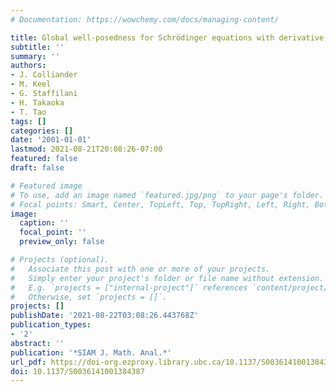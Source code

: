 ```yaml
---
# Documentation: https://wowchemy.com/docs/managing-content/

title: Global well-posedness for Schrödinger equations with derivative
subtitle: ''
summary: ''
authors:
- J. Colliander
- M. Keel
- G. Staffilani
- H. Takaoka
- T. Tao
tags: []
categories: []
date: '2001-01-01'
lastmod: 2021-08-21T20:08:26-07:00
featured: false
draft: false

# Featured image
# To use, add an image named `featured.jpg/png` to your page's folder.
# Focal points: Smart, Center, TopLeft, Top, TopRight, Left, Right, BottomLeft, Bottom, BottomRight.
image:
  caption: ''
  focal_point: ''
  preview_only: false

# Projects (optional).
#   Associate this post with one or more of your projects.
#   Simply enter your project's folder or file name without extension.
#   E.g. `projects = ["internal-project"]` references `content/project/deep-learning/index.md`.
#   Otherwise, set `projects = []`.
projects: []
publishDate: '2021-08-22T03:08:26.443768Z'
publication_types:
- '2'
abstract: ''
publication: '*SIAM J. Math. Anal.*'
url_pdf: https://doi-org.ezproxy.library.ubc.ca/10.1137/S0036141001384387
doi: 10.1137/S0036141001384387
---
```

